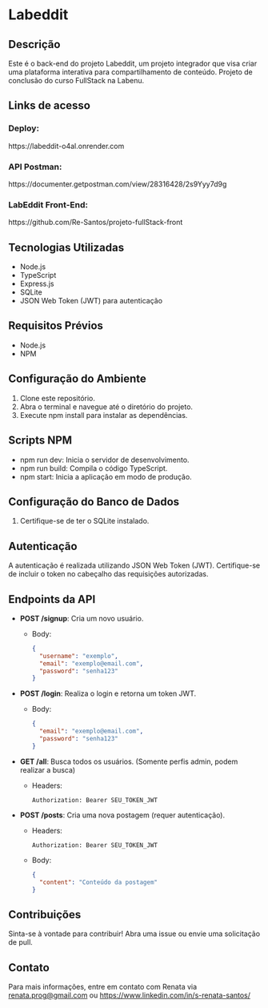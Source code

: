 # Labeddit

## Descrição
Este é o back-end do projeto Labeddit, um projeto integrador que visa criar uma plataforma interativa para compartilhamento de conteúdo. Projeto de conclusão do curso FullStack na Labenu.

<h2>Links de acesso </h2>
<h3>Deploy:</h3>
https://labeddit-o4al.onrender.com
<h3>API Postman:</h3>
https://documenter.getpostman.com/view/28316428/2s9Yyy7d9g
<h3>LabEddit Front-End:</h3>
https://github.com/Re-Santos/projeto-fullStack-front

## Tecnologias Utilizadas
- Node.js 
- TypeScript
- Express.js
- SQLite 
- JSON Web Token (JWT) para autenticação

## Requisitos Prévios
- Node.js 
- NPM 

## Configuração do Ambiente
1. Clone este repositório.
2. Abra o terminal e navegue até o diretório do projeto.
3. Execute npm install para instalar as dependências.

## Scripts NPM 
- npm run dev: Inicia o servidor de desenvolvimento.
- npm run build: Compila o código TypeScript.
- npm start: Inicia a aplicação em modo de produção.

## Configuração do Banco de Dados
1. Certifique-se de ter o SQLite instalado.
   
## Autenticação
A autenticação é realizada utilizando JSON Web Token (JWT). Certifique-se de incluir o token no cabeçalho das requisições autorizadas.

## Endpoints da API
- **POST /signup**: Cria um novo usuário.
  - Body:
    ```json
    {
      "username": "exemplo",
      "email": "exemplo@email.com",
      "password": "senha123"
    }
    ```

- **POST /login**: Realiza o login e retorna um token JWT.
  - Body:
    ```json
    {
      "email": "exemplo@email.com",
      "password": "senha123"
    }
    ```
- **GET /all**: Busca todos os usuários. (Somente perfis admin, podem realizar a busca)
  - Headers:
    ```
    Authorization: Bearer SEU_TOKEN_JWT
    ```
    
- **POST /posts**: Cria uma nova postagem (requer autenticação).
  - Headers:
    ```
    Authorization: Bearer SEU_TOKEN_JWT
    ```
  - Body:
    ```json
    {
      "content": "Conteúdo da postagem"
    }
    ```

## Contribuições
Sinta-se à vontade para contribuir! Abra uma issue ou envie uma solicitação de pull.

## Contato
Para mais informações, entre em contato com Renata via renata.prog@gmail.com ou https://www.linkedin.com/in/s-renata-santos/

